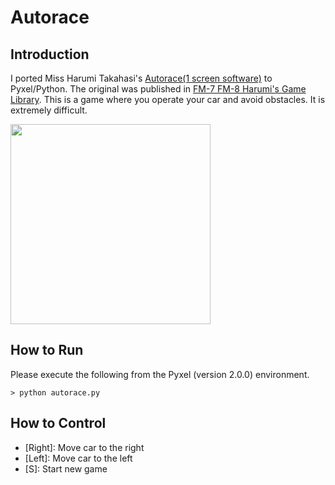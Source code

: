 # Autorace

## Introduction

I ported Miss Harumi Takahasi's [Autorace(1 screen software)](https://archive.org/details/Fm-7Fm-8/page/n173/mode/2up) to Pyxel/Python. 
The original was published in [FM-7 FM-8 Harumi's Game Library](https://archive.org/details/Fm-7Fm-8/).
This is a game where you operate your car and avoid obstacles.
It is extremely difficult.

<img src="https://github.com/jay-kumogata/RetroGames/blob/main/pyxel/autorace/screenshots/autorace01.gif" width="320"> 

## How to Run

Please execute the following from the Pyxel (version 2.0.0) environment.

	> python autorace.py
	
## How to Control

- [Right]: Move car to the right
- [Left]: Move car to the left
- [S\]: Start new game
